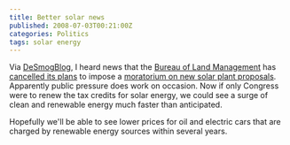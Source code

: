 ```yaml
---
title: Better solar news
published: 2008-07-03T00:21:00Z
categories: Politics
tags: solar energy
---
```


<p>
Via <a href="http://www.desmogblog.com/">DeSmogBlog</a>, I heard news that the <a href="http://www.blm.gov/">Bureau of Land Management</a> has <a href="http://www.blm.gov/wo/st/en/info/newsroom/2008/July/NR_07_02_2008.html">cancelled its plans</a> to impose a <a href="/2008/06/good-and-bad-solar-news/">moratorium on new solar plant proposals</a>.  Apparently public pressure does work on occasion.  Now if only Congress were to renew the tax credits for solar energy, we could see a surge of clean and renewable energy much faster than anticipated.
</p>

<p>
Hopefully we'll be able to see lower prices for oil and electric cars that are charged by renewable energy sources within several years.
</p>

